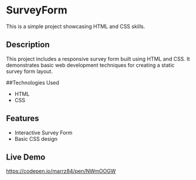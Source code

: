 # SurveyForm
This is a simple project showcasing HTML and CSS skills.

## Description
This project includes a responsive survey form built using HTML and CSS. It demonstrates basic web development techniques for creating a static survey form layout.

##Technologies Used
- HTML
- CSS

## Features
- Interactive Survey Form
- Basic CSS design

## Live Demo
https://codepen.io/marrz84/pen/NWmOOGW
